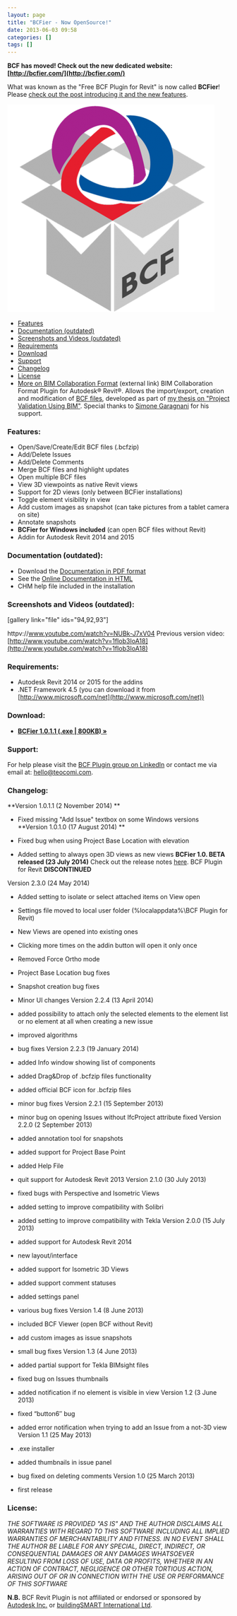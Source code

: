 ```yaml
---
layout: page
title: "BCFier - Now OpenSource!"
date: 2013-06-03 09:58
categories: []
tags: []
---
```

**BCF has moved! Check out the new dedicated website: [http://bcfier.com/](http://bcfier.com/)**

What was known as the "Free BCF Plugin for Revit" is now called **BCFier**! Please [check out the post introducing it and the new features](http://localhost/matteocominetti/bcfier-the-new-free-bcf-plugin-for-autodesk-revit).

![BCFier](/assets/2014/07/bcfier-470x470.png)

*   [Features](#feat)
*   [Documentation (outdated)](#doc)
*   [Screenshots and Videos (outdated)](#screen)
*   [Requirements](#req)
*   [Download](#down)
*   [Support](#support)
*   [Changelog](#change)
*   [License](#license)
*   [More on BIM Collaboration Format](http://localhost/matteocominetti/bim-collaboration-format/) (external link)
BIM Collaboration Format Plugin for Autodesk® Revit®. Allows the import/export, creation and modification of [BCF files](http://www.buildingsmart-tech.org/specifications/bcf-releases/bcf-intro), developed as part of [my thesis on "Project Validation Using BIM"](http://teocomi.com/validazione-del-progetto-bim-tesi-di-laurea/). Special thanks to [Simone Garagnani](http://www.tcproject.net) for his support.

### Features:

*   Open/Save/Create/Edit BCF files (.bcfzip)
*   Add/Delete Issues
*   Add/Delete Comments
*   Merge BCF files and highlight updates
*   Open multiple BCF files
*   View 3D viewpoints as native Revit views
*   Support for 2D views (only between BCFier installations)
*   Toggle element visibility in view
*   Add custom images as snapshot (can take pictures from a tablet camera on site)
*   Annotate snapshots
*   **BCFier for Windows included** (can open BCF files without Revit)
*   Addin for Autodesk Revit 2014 and 2015

### Documentation (outdated):

*   Download the [Documentation in PDF format](http://localhost/matteocominetti/d/BCF%20Plugin%20Help.pdf)
*   See the [Online Documentation in HTML](http://localhost/matteocominetti/BCF/BCF%20Plugin%20Help.html "HTML Doc")
*   CHM help file included in the installation

### Screenshots and Videos (outdated):

[gallery link="file" ids="94,92,93"]

httpv://www.youtube.com/watch?v=NUBk-J7xV04 Previous version video: [http://www.youtube.com/watch?v=1fIob3IoA18](http://www.youtube.com/watch?v=1fIob3IoA18)

### Requirements:

*   Autodesk Revit 2014 or 2015 for the addins
*   .NET Framework 4.5 (you can download it from [http://www.microsoft.com/net](http://www.microsoft.com/net))

### Download:

*   **[BCFier 1.0.1.1 (.exe | 800KB) »](http://localhost/matteocominetti/d/BCFier1.0.1.1.exe)**

### Support:

For help please visit the [BCF Plugin group on LinkedIn](http://www.linkedin.com/groups/BCF-Plugin-Forum-5122811) or contact me via email at: [hello@teocomi.com](mailto:hello@teocomi.com).

### Changelog:

**Version 1.0.1.1 (2 November 2014) **

*   Fixed missing "Add Issue" textbox on some Windows versions
**Version 1.0.1.0 (17 August 2014) **

*   Fixed bug when using Project Base Location with elevation
*   Added setting to always open 3D views as new views
**BCFier 1.0. BETA released (23 July 2014)**
Check out the release notes [here](http://localhost/matteocominetti/bcfier-the-new-free-bcf-plugin-for-autodesk-revit/).
BCF Plugin for Revit **DISCONTINUED**

Version 2.3.0 (24 May 2014)

*   Added setting to isolate or select attached items on View open
*   Settings file moved to local user folder (%localappdata%\BCF Plugin for Revit)
*   New Views are opened into existing ones
*   Clicking more times on the addin button will open it only once
*   Removed Force Ortho mode
*   Project Base Location bug fixes
*   Snapshot creation bug fixes
*   Minor UI changes
Version 2.2.4 (13 April 2014)

*   added possibility to attach only the selected elements to the element list or no element at all when creating a new issue
*   improved algorithms
*   bug fixes
Version 2.2.3 (19 January 2014)

*   added Info window showing list of components
*   added Drag&Drop of .bcfzip files functionality
*   added official BCF icon for .bcfzip files
*   minor bug fixes
Version 2.2.1 (15 September 2013)

*   minor bug on opening Issues without IfcProject attribute fixed
Version 2.2.0 (2 September 2013)

*   added annotation tool for snapshots
*   added support for Project Base Point
*   added Help File
*   quit support for Autodesk Revit 2013
Version 2.1.0 (30 July 2013)

*   fixed bugs with Perspective and Isometric Views
*   added setting to improve compatibility with Solibri
*   added setting to improve compatibility with Tekla
Version 2.0.0 (15 July 2013)

*   added support for Autodesk Revit 2014
*   new layout/interface
*   added support for Isometric 3D Views
*   added support comment statuses
*   added settings panel
*   various bug fixes
Version 1.4 (8 June 2013)

*   included BCF Viewer (open BCF without Revit)
*   add custom images as issue snapshots
*   small bug fixes
Version 1.3 (4 June 2013)

*   added partial support for Tekla BIMsight files
*   fixed bug on Issues thumbnails
*   added notification if no element is visible in view
Version 1.2 (3 June 2013)

*   fixed “button6″ bug
*   added error notification when trying to add an Issue from a not-3D view
Version 1.1 (25 May 2013)

*   <span style="line-height: 13px;">.exe installer</span>
*   added thumbnails in issue panel
*   bug fixed on deleting comments
Version 1.0 (25 March 2013)

*   <span style="line-height: 13px;">first release</span>

### License:

*THE SOFTWARE IS PROVIDED "AS IS" AND THE AUTHOR DISCLAIMS ALL WARRANTIES WITH REGARD TO THIS SOFTWARE INCLUDING ALL IMPLIED WARRANTIES OF MERCHANTABILITY AND FITNESS. IN NO EVENT SHALL THE AUTHOR BE LIABLE FOR ANY SPECIAL, DIRECT, INDIRECT, OR CONSEQUENTIAL DAMAGES OR ANY DAMAGES WHATSOEVER RESULTING FROM LOSS OF USE, DATA OR PROFITS, WHETHER IN AN ACTION OF CONTRACT, NEGLIGENCE OR OTHER TORTIOUS ACTION, ARISING OUT OF OR IN CONNECTION WITH THE USE OR PERFORMANCE OF THIS SOFTWARE*

**N.B.** BCF Revit Plugin is not affiliated or endorsed or sponsored by [Autodesk Inc.](http://www.autodesk.com/) or [buildingSMART International Ltd](http://www.buildingsmart.org/).
